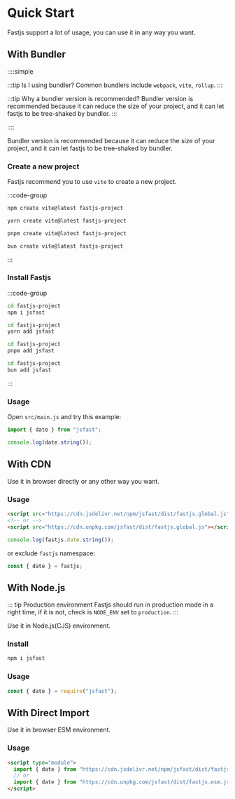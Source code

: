 # Quick Start

Fastjs support a lot of usage, you can use it in any way you want.

## With Bundler <Badge text="Recommended" />

::::simple

:::tip Is I using bundler?
Common bundlers include `webpack`, `vite`, `rollup`.
:::

:::tip Why a bundler version is recommended?
Bundler version is recommended because it can reduce the size of your project, and it can let fastjs to be tree-shaked by bundler.
:::

::::

Bundler version is recommended because it can reduce the size of your project,
and it can let fastjs to be tree-shaked by bundler.

### Create a new project

Fastjs recommend you to use `vite` to create a new project.

:::code-group

```bash [npm]
npm create vite@latest fastjs-project
```

```bash [yarn]
yarn create vite@latest fastjs-project
```

```bash [pnpm]
pnpm create vite@latest fastjs-project
```

```bash [bun]
bun create vite@latest fastjs-project
```

:::

### Install Fastjs

:::code-group

```bash [npm]
cd fastjs-project
npm i jsfast
```

```bash [yarn]
cd fastjs-project
yarn add jsfast
```

```bash [pnpm]
cd fastjs-project
pnpm add jsfast
```

```bash [bun]
cd fastjs-project
bun add jsfast
```

:::

### Usage

Open `src/main.js` and try this example:

```js
import { date } from "jsfast";

console.log(date.string());
```

## With CDN

Use it in browser directly or any other way you want.

### Usage

```html
<script src="https://cdn.jsdelivr.net/npm/jsfast/dist/fastjs.global.js"></script>
<!-- or -->
<script src="https://cdn.unpkg.com/jsfast/dist/fastjs.global.js"></script>
```

```js
console.log(fastjs.date.string());
```

or exclude `fastjs` namespace:

```js
const { date } = fastjs;
```

## With Node.js

::: tip Production environment
Fastjs should run in production mode in a right time, if it is not, check is `NODE_ENV` set to `production`.
:::

Use it in Node.js(CJS) environment.

### Install

```bash
npm i jsfast
```

### Usage

```js
const { date } = require("jsfast");
```

## With Direct Import

Use it in browser ESM environment.

### Usage

```html
<script type="module">
  import { date } from "https://cdn.jsdelivr.net/npm/jsfast/dist/fastjs.esm.js";
  // or
  import { date } from "https://cdn.unpkg.com/jsfast/dist/fastjs.esm.js";
</script>
```

